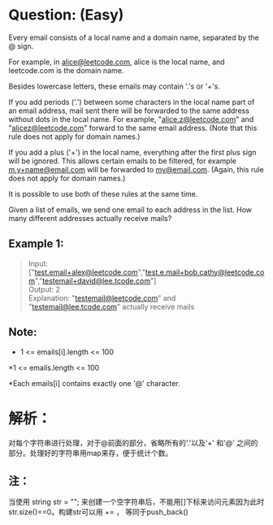# Question: (Easy)

Every email consists of a local name and a domain name, separated by the @ sign.

For example, in alice@leetcode.com, alice is the local name, and leetcode.com is the domain name.

Besides lowercase letters, these emails may contain '.'s or '+'s.

If you add periods ('.') between some characters in the local name part of an email address, mail sent there will be forwarded to the same address without dots in the local name.  For example, "alice.z@leetcode.com" and "alicez@leetcode.com" forward to the same email address.  (Note that this rule does not apply for domain names.)

If you add a plus ('+') in the local name, everything after the first plus sign will be ignored. This allows certain emails to be filtered, for example m.y+name@email.com will be forwarded to my@email.com.  (Again, this rule does not apply for domain names.)

It is possible to use both of these rules at the same time.

Given a list of emails, we send one email to each address in the list.  How many different addresses actually receive mails? 

## Example 1:

> Input: ["test.email+alex@leetcode.com","test.e.mail+bob.cathy@leetcode.com","testemail+david@lee.tcode.com"] <br>
>Output: 2 <br>
>Explanation: "testemail@leetcode.com" and "testemail@lee.tcode.com" actually receive mails <br>
 

## Note:

* 1 <= emails[i].length <= 100

*1 <= emails.length <= 100

*Each emails[i] contains exactly one '@' character.

# 解析：

对每个字符串进行处理，对于@前面的部分，省略所有的'.'以及'+' 和'@' 之间的部分。处理好的字符串用map来存，便于统计个数。

## 注：

当使用 string str = ""; 来创建一个空字符串后，不能用[]下标来访问元素因为此时str.size()==0。构建str可以用 += ， 等同于push_back()
